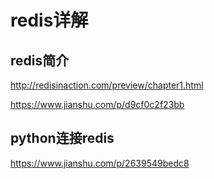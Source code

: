 redis详解
========

## redis简介

http://redisinaction.com/preview/chapter1.html

https://www.jianshu.com/p/d9cf0c2f23bb



## python连接redis

https://www.jianshu.com/p/2639549bedc8


